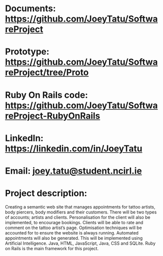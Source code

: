 # Documents: https://github.com/JoeyTatu/SoftwareProject
# Prototype: https://github.com/JoeyTatu/SoftwareProject/tree/Proto
# Ruby On Rails code: https://github.com/JoeyTatu/SoftwareProject-RubyOnRails

# LinkedIn: https://linkedin.com/in/JoeyTatu
# Email: joey.tatu@student.ncirl.ie

# Project description:
Creating a semantic web site that manages appointments for tattoo artists, body piercers, body modifiers and their customers. There will be two types of accounts; artists and clients. Personalisation for the client will also be implemented, to encourage bookings. Clients will be able to rate and comment on the tattoo artist’s page. Optimisation techniques will be accounted for to ensure the website is always running. Automated appointments will also be generated.  This will be implemented using Artificial Intelligence. Java, HTML, JavaScript, Java, CSS and SQLite. Ruby on Rails is the main framework for this project.